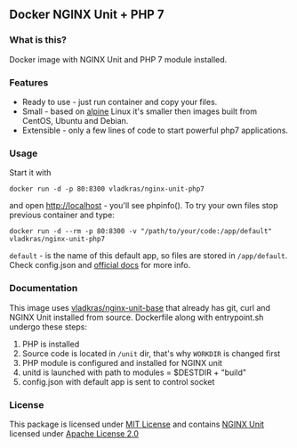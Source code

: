 ## Docker NGINX Unit + PHP 7

### What is this?
Docker image with NGINX Unit and PHP 7 module installed.

### Features
* Ready to use - just run container and copy your files.
* Small - based on [alpine](https://hub.docker.com/_/alpine/) Linux it's smaller then images built from CentOS, Ubuntu and Debian.
* Extensible - only a few lines of code to start powerful php7 applications.

### Usage
Start it with

`docker run -d -p 80:8300 vladkras/nginx-unit-php7`

and open [http://localhost](http://localhost) - you'll see phpinfo(). To try your own files stop previous container and type:

`docker run -d --rm -p 80:8300 -v "/path/to/your/code:/app/default" vladkras/nginx-unit-php7`

`default` - is the name of this default app, so files are stored in `/app/default`. Check config.json and [official docs](https://unit.nginx.org/configuration/#configuration) for more info.

### Documentation
This image uses [vladkras/nginx-unit-base](https://hub.docker.com/r/vladkras/nginx-unit-base/) that already has git, curl and NGINX Unit installed from source. Dockerfile along with entrypoint.sh undergo these steps:

1. PHP is installed
2. Source code is located in `/unit` dir, that's why `WORKDIR` is changed first
3. PHP module is configured and installed for NGINX unit
4. unitd is launched with path to modules = $DESTDIR + "build"
5. config.json with default app is sent to control socket

### License
This package is licensed under [MIT License](https://github.com/vladkras/nginx-unit-php7/blob/master/LICENSE) and contains [NGINX Unit](https://www.nginx.com/products/nginx-unit/) licensed under [Apache License 2.0](https://github.com/nginx/unit/blob/master/LICENSE)
